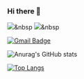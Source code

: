### Hi there 👋


<img src="https://img.shields.io/badge/JavaScript-F7DF1E?style=flat-square&logo=JavaScript&logoColor=white&fontColor=black" />&nbsp 
<img src="https://img.shields.io/badge/Java-007396?style=flat-square&logo=Java&logoColor=white" />&nbsp 


[![Gmail Badge](https://img.shields.io/badge/Gmail-d14836?style=flat-square&logo=Gmail&logoColor=white&link=mailto:wo41896804@gmail.com)](mailto:wo41896804@gmail.com)

![Anurag's GitHub stats](https://github-readme-stats.vercel.app/api?username=gwonkim&show_icons=true)

[![Top Langs](https://github-readme-stats.vercel.app/api/top-langs/?username=gwonkim&layout=compact)](https://github.com/anuraghazra/github-readme-stats)


<!--
**gwonkim/gwonkim** is a ✨ _special_ ✨ repository because its `README.md` (this file) appears on your GitHub profile.

Here are some ideas to get you started:

- 🔭 I’m currently working on ...
- 🌱 I’m currently learning ...
- 👯 I’m looking to collaborate on ...
- 🤔 I’m looking for help with ...
- 💬 Ask me about ...
- 📫 How to reach me: ...
- 😄 Pronouns: ...
- ⚡ Fun fact: ...
-->
